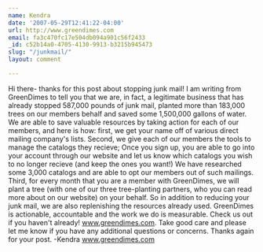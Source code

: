 ```yaml
---
name: Kendra
date: '2007-05-29T12:41:22-04:00'
url: http://www.greendimes.com
email: fa3c470fc17e504db094a901c56f2433
_id: c52b14a0-4705-4130-9913-b3215b945473
slug: "/junkmail/"
layout: comment

---
```


Hi there- thanks for this post about stopping junk mail! I am writing from GreenDimes to tell you that we are, in fact, a legitimate business that has already stopped 587,000 pounds of junk mail, planted more than 183,000 trees on our members behalf and saved some 1,500,000 gallons of water. We are able to save valuable resources by taking action for each of our members, and here is how: first, we get your name off of various direct mailing company's lists. Second, we give each of our members the tools to manage the catalogs they recieve; Once you sign up, you are able to go into your account through our website and let us know which catalogs you wish to no longer recieve (and keep the ones you want!) We have researched some 3,000 catalogs and are able to opt our members out of such mailings. Third, for every month that you are a member with GreenDimes, we will plant a tree (with one of our three tree-planting partners, who you can read more about on our website) on your behalf. So in addition to reducing your junk mail, we are also replenishing the resources already used.
GreenDimes is actionable, accountable and the work we do is measurable. Check us out if you haven't already! www.greendimes.com.
Take good care and please let me know if you have any additional questions or concerns. Thanks again for your post.
-Kendra
www.greendimes.com
